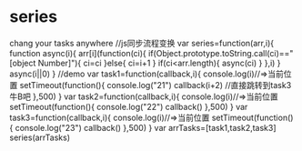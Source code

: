 # series
chang your tasks anywhere
//js同步流程变换
var series=function(arr,i){
    function async(i){
        arr[i](function(ci){
            if(Object.prototype.toString.call(ci)=="[object Number]"){
                ci=ci
            }else{
                ci=i+1
            }
            if(ci<arr.length){
                async(ci)
            }
        },i)
    }
    async(i||0)
}
//demo
var task1=function(callback,i){
    console.log(i)//=>当前位置
    setTimeout(function(){
        console.log("21")
        callback(i+2) //直接跳转到task3 牛B吧
    },500)
}
var task2=function(callback,i){
    console.log(i)//=>当前位置
    setTimeout(function(){
        console.log("22")
        callback()
    },500)
}
var task3=function(callback,i){
    console.log(i)//=>当前位置
    setTimeout(function(){
        console.log("23")
        callback()
    },500)
}
var arrTasks=[task1,task2,task3]
series(arrTasks)
